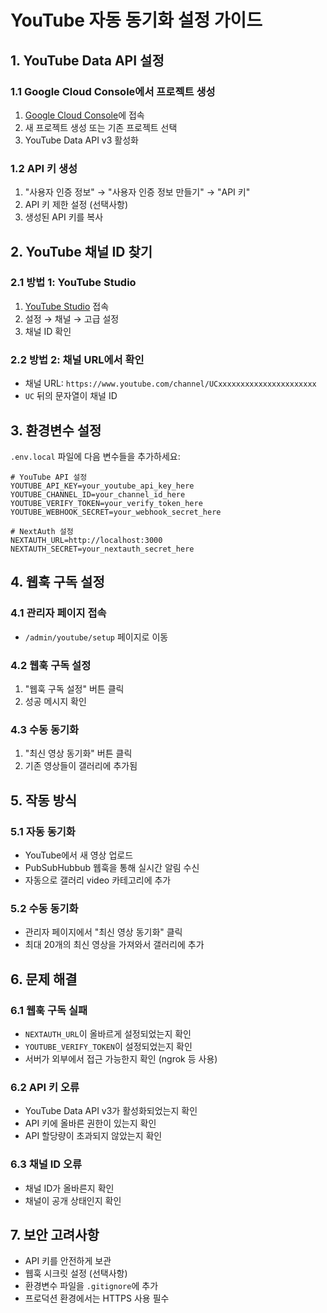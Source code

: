 # YouTube 자동 동기화 설정 가이드

## 1. YouTube Data API 설정

### 1.1 Google Cloud Console에서 프로젝트 생성
1. [Google Cloud Console](https://console.cloud.google.com/)에 접속
2. 새 프로젝트 생성 또는 기존 프로젝트 선택
3. YouTube Data API v3 활성화

### 1.2 API 키 생성
1. "사용자 인증 정보" → "사용자 인증 정보 만들기" → "API 키"
2. API 키 제한 설정 (선택사항)
3. 생성된 API 키를 복사

## 2. YouTube 채널 ID 찾기

### 2.1 방법 1: YouTube Studio
1. [YouTube Studio](https://studio.youtube.com/) 접속
2. 설정 → 채널 → 고급 설정
3. 채널 ID 확인

### 2.2 방법 2: 채널 URL에서 확인
- 채널 URL: `https://www.youtube.com/channel/UCxxxxxxxxxxxxxxxxxxxxxx`
- `UC` 뒤의 문자열이 채널 ID

## 3. 환경변수 설정

`.env.local` 파일에 다음 변수들을 추가하세요:

```env
# YouTube API 설정
YOUTUBE_API_KEY=your_youtube_api_key_here
YOUTUBE_CHANNEL_ID=your_channel_id_here
YOUTUBE_VERIFY_TOKEN=your_verify_token_here
YOUTUBE_WEBHOOK_SECRET=your_webhook_secret_here

# NextAuth 설정
NEXTAUTH_URL=http://localhost:3000
NEXTAUTH_SECRET=your_nextauth_secret_here
```

## 4. 웹훅 구독 설정

### 4.1 관리자 페이지 접속
- `/admin/youtube/setup` 페이지로 이동

### 4.2 웹훅 구독 설정
1. "웹훅 구독 설정" 버튼 클릭
2. 성공 메시지 확인

### 4.3 수동 동기화
1. "최신 영상 동기화" 버튼 클릭
2. 기존 영상들이 갤러리에 추가됨

## 5. 작동 방식

### 5.1 자동 동기화
- YouTube에서 새 영상 업로드
- PubSubHubbub 웹훅을 통해 실시간 알림 수신
- 자동으로 갤러리 video 카테고리에 추가

### 5.2 수동 동기화
- 관리자 페이지에서 "최신 영상 동기화" 클릭
- 최대 20개의 최신 영상을 가져와서 갤러리에 추가

## 6. 문제 해결

### 6.1 웹훅 구독 실패
- `NEXTAUTH_URL`이 올바르게 설정되었는지 확인
- `YOUTUBE_VERIFY_TOKEN`이 설정되었는지 확인
- 서버가 외부에서 접근 가능한지 확인 (ngrok 등 사용)

### 6.2 API 키 오류
- YouTube Data API v3가 활성화되었는지 확인
- API 키에 올바른 권한이 있는지 확인
- API 할당량이 초과되지 않았는지 확인

### 6.3 채널 ID 오류
- 채널 ID가 올바른지 확인
- 채널이 공개 상태인지 확인

## 7. 보안 고려사항

- API 키를 안전하게 보관
- 웹훅 시크릿 설정 (선택사항)
- 환경변수 파일을 `.gitignore`에 추가
- 프로덕션 환경에서는 HTTPS 사용 필수

